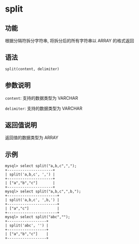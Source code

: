 # split

## 功能

根据分隔符拆分字符串, 将拆分后的所有字符串以 ARRAY 的格式返回

## 语法

```Haskell
split(content, delimiter)
```

## 参数说明

`content`: 支持的数据类型为 VARCHAR

`delimiter`: 支持的数据类型为 VARCHAR

## 返回值说明

返回值的数据类型为 ARRAY

## 示例

```Plain Text
mysql> select split("a,b,c",",");
+---------------------+
| split('a,b,c', ',') |
+---------------------+
| ["a","b","c"]       |
+---------------------+
mysql> select split("a,b,c",",b,");
+-----------------------+
| split('a,b,c', ',b,') |
+-----------------------+
| ["a","c"]             |
+-----------------------+
mysql> select split("abc","");
+------------------+
| split('abc', '') |
+------------------+
| ["a","b","c"]    |
+------------------+
```
